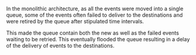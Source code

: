 In the monolithic architecture, as all the events were moved into a single queue, some of the events often failed to deliver to the destinations and were retired by the queue after stipulated time intervals.

This made the queue contain both the new as well as the failed events waiting to be retried. This eventually flooded the queue resulting in a delay of the delivery of events to the destinations.
